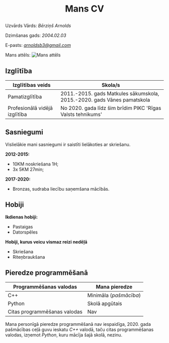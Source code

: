 # <p align=center> Mans CV <p/>
Uzvārds Vārds: *Bērziņš Arnolds*

Dzimšanas gads: *2004.02.03*

E-pasts: *arnoldsb3@gmail.com*

Mans attēls: ![Mans attēls](https://user-images.githubusercontent.com/78017323/106467803-d2908480-64a5-11eb-811a-e5265e0dd433.jpg)

## Izglītība
|**Izglītības veids** | **Skola/s**|
|-------------------- | -----------|
|Pamatizglītība | 2011.-2015. gads Matkules sākumskola, 2015.-2020. gads Vānes pamatskola|
|Profesionālā vidējā izglītība | No 2020. gada līdz šim brīdim PIKC 'Rīgas Valsts tehnikums'|

## Sasniegumi
Vislielākie mani sasniegumi ir saistīti lielākoties ar skriešanu.

**2012-2015:**
* 10KM noskriešana 1H;
* 3x 5KM 27min;

**2017-2020:**
* Bronzas, sudraba liecību saņemšana mācībās.
    

## Hobiji
**Ikdienas hobiji:**
* Pastaigas
* Datorspēles

**Hobiji, kurus veicu vismaz reizi nedēļā**
* Skriešana
* Riteņbraukšana

## Pieredze programmēšanā
|**Programmēšanas valodas**|**Mana pieredze**|
|--------------------------|-----------------|
|C++|Minimāla (*pašmācība*)|
|Python|Skolā apgūtais|
|Citas programmēšanas valodas|Nav|

Mana personīgā pieredze programmēšanā nav iespaidīga, 2020. gada pašmācības ceļā guvu ieskatu *C++* valodā, taču citas programmēšanas valodas, izņemot *Python*, kuru mācīja šajā skolā, nezinu.
